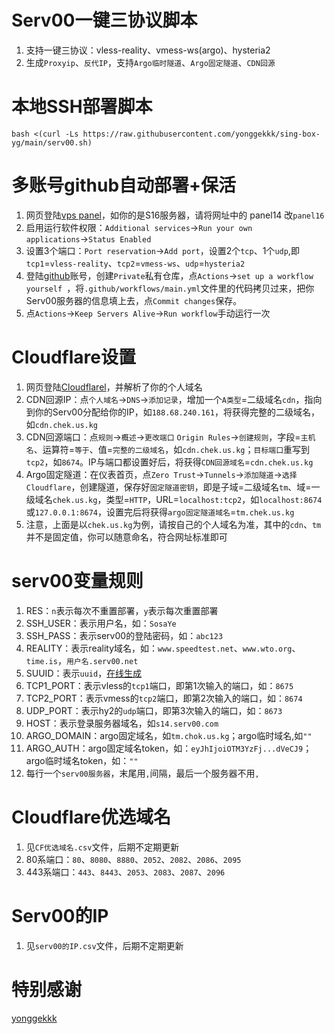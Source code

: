 # Serv00一键三协议脚本

1. 支持一键三协议：vless-reality、vmess-ws(argo)、hysteria2
2. 生成`Proxyip`、`反代IP`，支持`Argo临时隧道`、`Argo固定隧道`、`CDN回源`

# 本地SSH部署脚本

```
bash <(curl -Ls https://raw.githubusercontent.com/yonggekkk/sing-box-yg/main/serv00.sh)
```

# 多账号github自动部署+保活

1. 网页登陆[vps panel](https://panel14.serv00.com/)，如你的是S16服务器，请将网址中的 panel14 改`panel16`
2. 启用运行软件权限：`Additional services`→`Run your own applications`→`Status Enabled`
3. 设置3个端口：`Port reservation`→`Add port`，设置2个`tcp`、1个`udp`,即`tcp1`=`vless-reality`、`tcp2`=`vmess-ws`、`udp`=`hysteria2`
4. 登陆[github](https://github.com/login)账号，创建`Private`私有仓库，点`Actions`→`set up a workflow yourself `，将`.github/workflows/main.yml`文件里的代码拷贝过来，把你Serv00服务器的信息填上去，点`Commit changes`保存。
5. 点`Actions`→`Keep Servers Alive`→`Run workflow`手动运行一次

# Cloudflare设置

1. 网页登陆[Cloudflarel](https://dash.cloudflare.com/login)，并解析了你的个人域名
2. CDN回源IP：点`个人域名`→`DNS`→`添加记录`，增加一个`A类型`=二级域名`cdn`，指向到你的Serv00分配给你的IP，如`188.68.240.161`，将获得完整的二级域名，如`cdn.chek.us.kg`
3. CDN回源端口：点`规则`→`概述`→`更改端口` `Origin Rules`→`创建规则`，字段=`主机名`、运算符=`等于`、值=`完整的二级域名`，如`cdn.chek.us.kg`；`目标端口`重写到`tcp2`，如`8674`。IP与端口都设置好后，将获得`CDN回源域名`=`cdn.chek.us.kg`
4. Argo固定隧道：在仪表首页，点`Zero Trust`→`Tunnels`→`添加隧道`→`选择 Cloudflare`，创建隧道，保存好`固定隧道密钥`，即是子域=二级域名`tm`、域=一级域名`chek.us.kg`，类型=`HTTP`，URL=`localhost:tcp2`，如`localhost:8674`或`127.0.0.1:8674`，设置完后将获得`argo固定隧道域名`=`tm.chek.us.kg`
5. 注意，上面是以`chek.us.kg`为例，请按自己的个人域名为准，其中的`cdn`、`tm`并不是固定值，你可以随意命名，符合网址标准即可
    
# serv00变量规则

1. RES：`n`表示每次不重置部署，`y`表示每次重置部署
2. SSH_USER：表示用户名，如：`SosaYe`
3. SSH_PASS：表示serv00的登陆密码，如：`abc123`
4. REALITY：表示reality域名，如：`www.speedtest.net`、`www.wto.org`、`time.is`，`用户名.serv00.net`
5. SUUID：表示`uuid`，[在线生成](https://1024tools.com/uuid)
6. TCP1_PORT：表示vless的`tcp1`端口，即第1次输入的端口，如：`8675`
7. TCP2_PORT：表示vmess的`tcp2`端口，即第2次输入的端口，如：`8674`
8. UDP_PORT：表示hy2的`udp`端口，即第3次输入的端口，如：`8673`
9. HOST：表示登录服务器域名，如`s14.serv00.com`
10. ARGO_DOMAIN：argo固定域名，如`tm.chok.us.kg`；argo临时域名,如`""`
11. ARGO_AUTH：argo固定域名token，如：`eyJhIjoiOTM3YzFj...dVeCJ9`；argo临时域名token，如：`""`
12. 每行一个`serv00服务器`，末尾用`,`间隔，最后一个服务器不用`,`

# Cloudflare优选域名

1. 见`CF优选域名.csv`文件，后期不定期更新
2. 80系端口：`80`、`8080`、`8880`、`2052`、`2082`、`2086`、`2095`
3. 443系端口：`443`、`8443`、`2053`、`2083`、`2087`、`2096`
   
# Serv00的IP

1. 见`serv00的IP.csv`文件，后期不定期更新
   
# 特别感谢

[yonggekkk](https://github.com/yonggekkk/)
